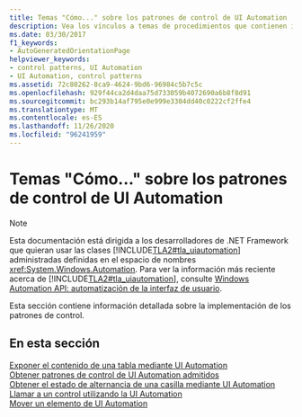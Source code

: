 ```yaml
---
title: Temas "Cómo..." sobre los patrones de control de UI Automation
description: Vea los vínculos a temas de procedimientos que contienen información detallada sobre la implementación de patrones de control con la automatización de la interfaz de usuario.
ms.date: 03/30/2017
f1_keywords:
- AutoGeneratedOrientationPage
helpviewer_keywords:
- control patterns, UI Automation
- UI Automation, control patterns
ms.assetid: 72c80262-8ca9-4624-9bd6-96984c5b7c5c
ms.openlocfilehash: 929f44ca2d4daa75d733059b4072690a6b8f8d91
ms.sourcegitcommit: bc293b14af795e0e999e3304dd40c0222cf2ffe4
ms.translationtype: MT
ms.contentlocale: es-ES
ms.lasthandoff: 11/26/2020
ms.locfileid: "96241959"
---
```

# <a name="ui-automation-control-patterns-how-to-topics"></a>Temas "Cómo..." sobre los patrones de control de UI Automation

> [!NOTE]
> Esta documentación está dirigida a los desarrolladores de .NET Framework que quieran usar las clases [!INCLUDE[TLA2#tla_uiautomation](../../../includes/tla2sharptla-uiautomation-md.md)] administradas definidas en el espacio de nombres <xref:System.Windows.Automation>. Para ver la información más reciente acerca de [!INCLUDE[TLA2#tla_uiautomation](../../../includes/tla2sharptla-uiautomation-md.md)], consulte [Windows Automation API: automatización de la interfaz de usuario](/windows/win32/winauto/entry-uiauto-win32).  
  
 Esta sección contiene información detallada sobre la implementación de los patrones de control.  
  
## <a name="in-this-section"></a>En esta sección  

 [Exponer el contenido de una tabla mediante UI Automation](expose-the-content-of-a-table-using-ui-automation.md)  
 [Obtener patrones de control de UI Automation admitidos](get-supported-ui-automation-control-patterns.md)  
 [Obtener el estado de alternancia de una casilla mediante UI Automation](get-the-toggle-state-of-a-check-box-using-ui-automation.md)  
 [Llamar a un control utilizando la UI Automation](invoke-a-control-using-ui-automation.md)  
 [Mover un elemento de UI Automation](move-a-ui-automation-element.md)
